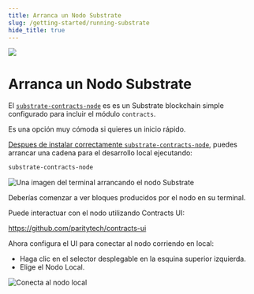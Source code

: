 ```yaml
---
title: Arranca un Nodo Substrate
slug: /getting-started/running-substrate
hide_title: true
---
```


<img src="/img/title/substrate.svg" className="titlePic" />

# Arranca un Nodo Substrate

El [`substrate-contracts-node`](https://github.com/paritytech/substrate-contracts-node#note) es es un Substrate blockchain simple configurado para incluir el módulo `contracts`.

Es una opción muy cómoda si quieres un inicio rápido.

[Despues de instalar correctamente `substrate-contracts-node`](/getting-started/setup), puedes arrancar una cadena para el desarrollo local ejecutando:

```bash
substrate-contracts-node
```

![Una imagen del terminal arrancando el nodo Substrate](/img/substrate-contracts-node.png)

Deberías comenzar a ver bloques producidos por el nodo en su terminal.

Puede interactuar con el nodo utilizando Contracts UI:

<a href="https://contracts-ui.substrate.io">https://github.com/paritytech/contracts-ui</a>

Ahora configura el UI para conectar al nodo corriendo en local:

- Haga clic en el selector desplegable en la esquina superior izquierda.
- Elige el Nodo Local.

![Conecta al nodo local](/img/contracts-ui-local-node.png)
